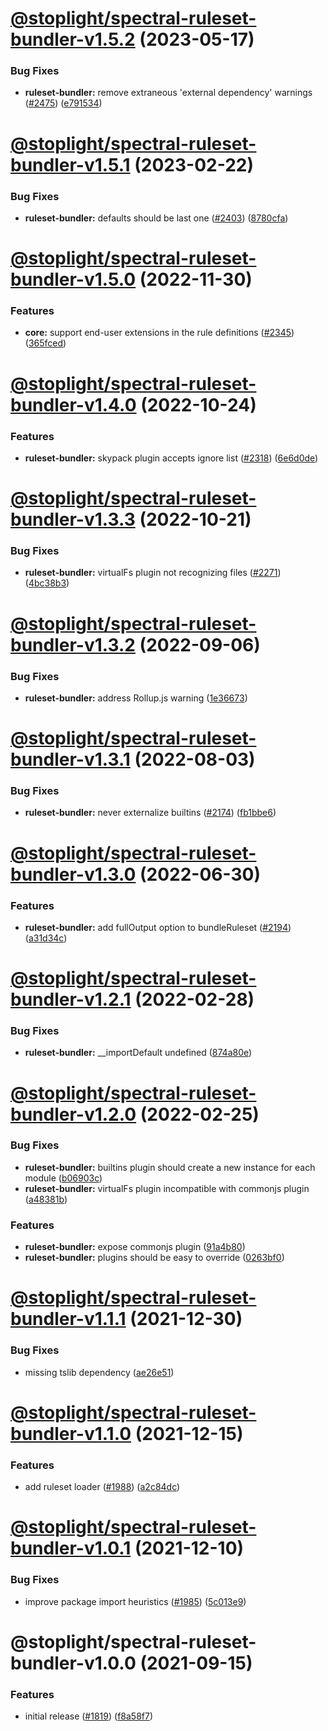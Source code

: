 # [@stoplight/spectral-ruleset-bundler-v1.5.2](https://github.com/stoplightio/spectral/compare/@stoplight/spectral-ruleset-bundler-v1.5.1...@stoplight/spectral-ruleset-bundler-v1.5.2) (2023-05-17)


### Bug Fixes

* **ruleset-bundler:** remove extraneous 'external dependency' warnings ([#2475](https://github.com/stoplightio/spectral/issues/2475)) ([e791534](https://github.com/stoplightio/spectral/commit/e7915342cb434ea871394e969d166f8987083642))

# [@stoplight/spectral-ruleset-bundler-v1.5.1](https://github.com/stoplightio/spectral/compare/@stoplight/spectral-ruleset-bundler-v1.5.0...@stoplight/spectral-ruleset-bundler-v1.5.1) (2023-02-22)


### Bug Fixes

* **ruleset-bundler:** defaults should be last one ([#2403](https://github.com/stoplightio/spectral/issues/2403)) ([8780cfa](https://github.com/stoplightio/spectral/commit/8780cfac20cfa70b8ca8208f1b15955ca2111746))

# [@stoplight/spectral-ruleset-bundler-v1.5.0](https://github.com/stoplightio/spectral/compare/@stoplight/spectral-ruleset-bundler-v1.4.0...@stoplight/spectral-ruleset-bundler-v1.5.0) (2022-11-30)


### Features

* **core:** support end-user extensions in the rule definitions ([#2345](https://github.com/stoplightio/spectral/issues/2345)) ([365fced](https://github.com/stoplightio/spectral/commit/365fcedb7c140946767ed28a92a120b3adb08e47))

# [@stoplight/spectral-ruleset-bundler-v1.4.0](https://github.com/stoplightio/spectral/compare/@stoplight/spectral-ruleset-bundler-v1.3.3...@stoplight/spectral-ruleset-bundler-v1.4.0) (2022-10-24)


### Features

* **ruleset-bundler:** skypack plugin accepts ignore list ([#2318](https://github.com/stoplightio/spectral/issues/2318)) ([6e6d0de](https://github.com/stoplightio/spectral/commit/6e6d0de91a5916838cbfa3915284ea83be63eb7a))

# [@stoplight/spectral-ruleset-bundler-v1.3.3](https://github.com/stoplightio/spectral/compare/@stoplight/spectral-ruleset-bundler-v1.3.2...@stoplight/spectral-ruleset-bundler-v1.3.3) (2022-10-21)


### Bug Fixes

* **ruleset-bundler:** virtualFs plugin not recognizing files ([#2271](https://github.com/stoplightio/spectral/issues/2271)) ([4bc38b3](https://github.com/stoplightio/spectral/commit/4bc38b3f20b2420b893f2b4f4a0b1af54e15d3e0))

# [@stoplight/spectral-ruleset-bundler-v1.3.2](https://github.com/stoplightio/spectral/compare/@stoplight/spectral-ruleset-bundler-v1.3.1...@stoplight/spectral-ruleset-bundler-v1.3.2) (2022-09-06)


### Bug Fixes

* **ruleset-bundler:** address Rollup.js warning ([1e36673](https://github.com/stoplightio/spectral/commit/1e366731f01d95f1dc4ad47cf8fdebcda61ff19d))

# [@stoplight/spectral-ruleset-bundler-v1.3.1](https://github.com/stoplightio/spectral/compare/@stoplight/spectral-ruleset-bundler-v1.3.0...@stoplight/spectral-ruleset-bundler-v1.3.1) (2022-08-03)


### Bug Fixes

* **ruleset-bundler:** never externalize builtins ([#2174](https://github.com/stoplightio/spectral/issues/2174)) ([fb1bbe6](https://github.com/stoplightio/spectral/commit/fb1bbe61278d40c7aefb946997663b360863bae2))

# [@stoplight/spectral-ruleset-bundler-v1.3.0](https://github.com/stoplightio/spectral/compare/@stoplight/spectral-ruleset-bundler-v1.2.1...@stoplight/spectral-ruleset-bundler-v1.3.0) (2022-06-30)


### Features

* **ruleset-bundler:** add fullOutput option to bundleRuleset ([#2194](https://github.com/stoplightio/spectral/issues/2194)) ([a31d34c](https://github.com/stoplightio/spectral/commit/a31d34c529fb91303c8c250bfc012985ecec469a))

# [@stoplight/spectral-ruleset-bundler-v1.2.1](https://github.com/stoplightio/spectral/compare/@stoplight/spectral-ruleset-bundler-v1.2.0...@stoplight/spectral-ruleset-bundler-v1.2.1) (2022-02-28)


### Bug Fixes

* **ruleset-bundler:** __importDefault undefined ([874a80e](https://github.com/stoplightio/spectral/commit/874a80e9d8e36d96bfbb467e340aab337227bfa7))

# [@stoplight/spectral-ruleset-bundler-v1.2.0](https://github.com/stoplightio/spectral/compare/@stoplight/spectral-ruleset-bundler-v1.1.1...@stoplight/spectral-ruleset-bundler-v1.2.0) (2022-02-25)


### Bug Fixes

* **ruleset-bundler:** builtins plugin should create a new instance for each module ([b06903c](https://github.com/stoplightio/spectral/commit/b06903ce71f556809b06a21ce3a299625b3760e0))
* **ruleset-bundler:** virtualFs plugin incompatible with commonjs plugin ([a48381b](https://github.com/stoplightio/spectral/commit/a48381bdf86c7c9015dd67daa8bda767ea727376))


### Features

* **ruleset-bundler:** expose commonjs plugin ([91a4b80](https://github.com/stoplightio/spectral/commit/91a4b807dc1e9b7ed700b6645eff711cfa1d5bef))
* **ruleset-bundler:** plugins should be easy to override ([0263bf0](https://github.com/stoplightio/spectral/commit/0263bf0234b11d6bb17b7b7feef6ba5716cc8f01))

# [@stoplight/spectral-ruleset-bundler-v1.1.1](https://github.com/stoplightio/spectral/compare/@stoplight/spectral-ruleset-bundler-v1.1.0...@stoplight/spectral-ruleset-bundler-v1.1.1) (2021-12-30)

### Bug Fixes

- missing tslib dependency ([ae26e51](https://github.com/stoplightio/spectral/commit/ae26e51d35ad032cc71eea5349c8c2f0e0cb9d4e))

# [@stoplight/spectral-ruleset-bundler-v1.1.0](https://github.com/stoplightio/spectral/compare/@stoplight/spectral-ruleset-bundler-v1.0.1...@stoplight/spectral-ruleset-bundler-v1.1.0) (2021-12-15)

### Features

- add ruleset loader ([#1988](https://github.com/stoplightio/spectral/issues/1988)) ([a2c84dc](https://github.com/stoplightio/spectral/commit/a2c84dc76611b842b3bf85d4f68360a0bc6d48d6))

# [@stoplight/spectral-ruleset-bundler-v1.0.1](https://github.com/stoplightio/spectral/compare/@stoplight/spectral-ruleset-bundler-v1.0.0...@stoplight/spectral-ruleset-bundler-v1.0.1) (2021-12-10)

### Bug Fixes

- improve package import heuristics ([#1985](https://github.com/stoplightio/spectral/issues/1985)) ([5c013e9](https://github.com/stoplightio/spectral/commit/5c013e93efd489f330c7a0b9487a0d05608bce68))

# @stoplight/spectral-ruleset-bundler-v1.0.0 (2021-09-15)

### Features

- initial release ([#1819](https://github.com/stoplightio/spectral/issues/1819)) ([f8a58f7](https://github.com/stoplightio/spectral/commit/f8a58f71f45d00a32cedb17ab7eb9c27e8e13e09))

